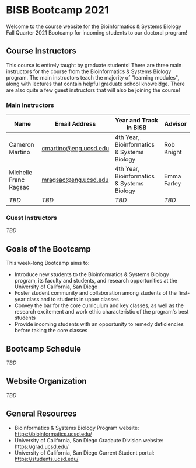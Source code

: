 # BISB Bootcamp 2021

Welcome to the course website for the Bioinformatics & Systems Biology Fall Quarter 2021 Bootcamp for incoming students to our doctoral program! 

## Course Instructors

This course is entirely taught by graduate students! There are three main instructors for the course from the Bioinformatics & Systems Biology program. The main instructors teach the majority of "learning modules", along with lectures that contain helpful graduate school knoweldge. There are also quite a few guest instructors that will also be joining the course! 

### Main Instructors

| Name                  | Email Address                                         | Year and Track in BISB                         | Advisor      |
| --------------------- | ----------------------------------------------------- | ---------------------------------------------- | ------------ |
| Cameron Martino       | [cmartino@eng.ucsd.edu](mailto:cmartino@eng.ucsd.edu) | 4th Year, Bioinformatics & Systems Biology     | Rob Knight   |
| Michelle Franc Ragsac | [mragsac@eng.ucsd.edu](mailto:mragsac@eng.ucsd.edu)   | 4th Year, Bioinformatics & Systems Biology     | Emma Farley  |
| *TBD* | *TBD* | *TBD* | *TBD* |

### Guest Instructors 

*TBD*

## Goals of the Bootcamp

This week-long Bootcamp aims to:

* Introduce new students to the Bioinformatics & Systems Biology program, its faculty and students, and research opportunities at the University of California, San Diego
* Foster student community and collaboration among students of the first-year class and to students in upper classes
* Convey the bar for the core curriculum and key classes, as well as the research excitement and work ethic characteristic of the program's best students
* Provide incoming students with an opportunity to remedy deficiencies before taking the core classes

## Bootcamp Schedule

*TBD*

## Website Organization

*TBD*

## General Resources

* Bioinformatics & Systems Biology Program website: https://bioinformatics.ucsd.edu/
* University of California, San Diego Gradaute Division website: https://grad.ucsd.edu/
* University of California, San Diego Current Student portal: https://students.ucsd.edu/
